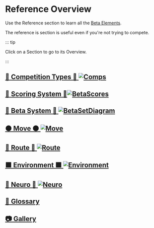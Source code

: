 # Reference Overview

Use the Reference section to learn all the [Beta Elements](/reference/Beta/WhatBetaSystem#beta-elements). 

The reference is section is useful even if you're not trying to compete.

::: tip 

Click on a Section to go to its Overview.

:::


## [🔷 Competition Types 🔷 ![Comps](/Comps.png)](/reference/CompType/Overview)

## [🔷 Scoring System 🔷![BetaScores](/BetaScore/BetaScores.png)](/reference/Score/Overview)

## [🔷 Beta System 🔷 ![BetaSetDiagram](/BetaSetDiagram.png)](/reference/Beta/BetaOverview)

## [🟠 Move 🟠 ![Move](/Move.png)](/reference/Move/MoveOverview)

## [🔺 Route 🔺 ![Route](/Route.png)](/reference/Route/RouteOverview)

## [🟩 Environment 🟩 ![Environment](/Environment.png)](/reference/Environment/EnvironmentOverview)

## [💜 Neuro 💜 ![Neuro](/Neuro.png)](/reference/Neuro/NeuroOverview)

## [📖 Glossary](/reference/Glossary)

## [📷 Gallery](/reference/Gallery/Overview)